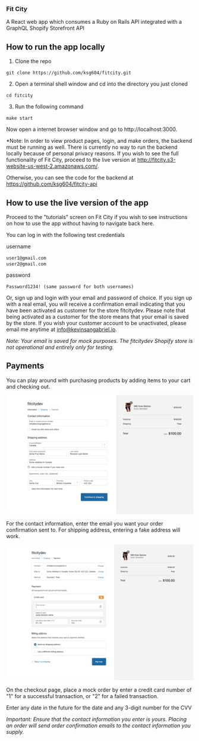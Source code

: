 ### Fit City

A React web app which consumes a Ruby on Rails API integrated with a GraphQL Shopify Storefront API

## How to run the app locally

1. Clone the repo

```
git clone https://github.com/ksg604/fitcity.git
```

2. Open a terminal shell window and cd into the directory you just cloned

```
cd fitcity
```

3. Run the following command 

```
make start
```

Now open a internet browser window and go to http://localhost:3000.

*Note: In order to view product pages, login, and make orders, the backend must be running as well.  There is currently no way to run the backend locally because of personal privacy reasons.  If you wish to see the full functionality of Fit City, proceed to the live version at http://fitcity.s3-website-us-west-2.amazonaws.com/.

Otherwise, you can see the code for the backend at https://github.com/ksg604/fitcity-api

## How to use the live version of the app

Proceed to the "tutorials" screen on Fit City if you wish to see instructions on how to use the app without having to navigate back here.  

You can log in with the following test credentials

username
```
user1@gmail.com
user2@gmail.com
```

password
```
Password1234! (same password for both usernames)
```

Or, sign up and login with your email and password of choice.  If you sign up with a real email, you will receive a confirmation email indicating that you have been activated as customer for the store fitcitydev.  Please note that being activated as a customer for the store means that your email is saved by the store.  If you wish your customer account to be unactivated, please email me anytime at info@kevinsangabriel.io.

*Note: Your email is saved for mock purposes.  The fitcitydev Shopify store is not operational and entirely only for testing.*

## Payments

You can play around with purchasing products by adding items to your cart and checking out.

![checkout information](./readme_images/checkout_information.png)

For the contact information, enter the email you want your order confirmation sent to.  For shipping address, entering a fake address will work.

![checkout payment](./readme_images/checkout_payment.png)

On the checkout page, place a mock order by enter a credit card number of "1" for a successful transaction, or "2" for a failed transaction.

Enter any date in the future for the date and any 3-digit number for the CVV

*Important: Ensure that the contact information you enter is yours.  Placing an order will send order confirmation emails to the contact information you supply.*
